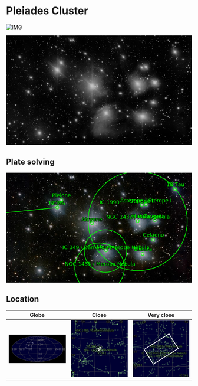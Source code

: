 # Pleiades Cluster
![IMG](../Imaging//Original/Pleiades_Cluster.jpg)


![IMG](../Imaging//Grayscale/Pleiades_Cluster.jpg)


## Plate solving
![IMG](../Imaging//Annotated/Pleiades_Cluster_Annotated.jpg)

## Location 

| Globe | Close | Very close |
| ----- | ----- | ----- |
|![IMG](../Imaging//Annotated/Pleiades_Cluster_Globe.jpg) |![IMG](../Imaging//Annotated/Pleiades_Cluster_Close.jpg) |![IMG](../Imaging//Annotated/Pleiades_Cluster_Closer.jpg) |